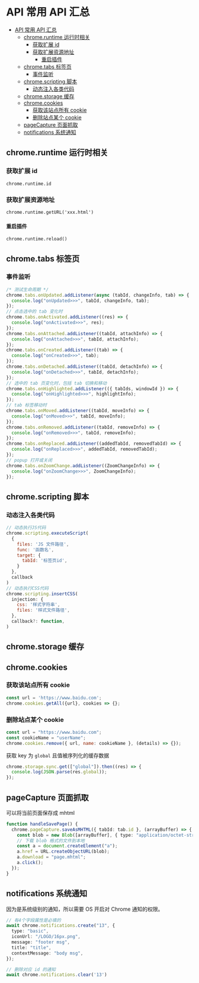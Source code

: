 # API 常用 API 汇总

- [API 常用 API 汇总](#api-常用-api-汇总)
  - [chrome.runtime 运行时相关](#chromeruntime-运行时相关)
    - [获取扩展 id](#获取扩展-id)
    - [获取扩展资源地址](#获取扩展资源地址)
      - [重启插件](#重启插件)
  - [chrome.tabs 标签页](#chrometabs-标签页)
    - [事件监听](#事件监听)
  - [chrome.scripting 脚本](#chromescripting-脚本)
    - [动态注入各类代码](#动态注入各类代码)
  - [chrome.storage 缓存](#chromestorage-缓存)
  - [chrome.cookies](#chromecookies)
    - [获取该站点所有 cookie](#获取该站点所有-cookie)
    - [删除站点某个 cookie](#删除站点某个-cookie)
  - [pageCapture 页面抓取](#pagecapture-页面抓取)
  - [notifications 系统通知](#notifications-系统通知)

## chrome.runtime 运行时相关

### 获取扩展 id

`chrome.runtime.id`

### 获取扩展资源地址

`chrome.runtime.getURL('xxx.html')`

#### 重启插件

`chrome.runtime.reload()`

## chrome.tabs 标签页

### 事件监听

```ts
/* 测试生命周期 */
chrome.tabs.onUpdated.addListener(async (tabId, changeInfo, tab) => {
  console.log("onUpdated>>>", tabId, changeInfo, tab);
});
// 点击选中的 tab 变化时
chrome.tabs.onActivated.addListener((res) => {
  console.log("onActivated>>>", res);
});
chrome.tabs.onAttached.addListener((tabId, attachInfo) => {
  console.log("onAttached>>>", tabId, attachInfo);
});
chrome.tabs.onCreated.addListener((tab) => {
  console.log("onCreated>>>", tab);
});
chrome.tabs.onDetached.addListener((tabId, detachInfo) => {
  console.log("onDetached>>>", tabId, detachInfo);
});
// 选中的 tab 页变化时，包括 tab 切换和移动
chrome.tabs.onHighlighted.addListener(({ tabIds, windowId }) => {
  console.log("onHighlighted>>>", highlightInfo);
});
// tab 标签移动时
chrome.tabs.onMoved.addListener((tabId, moveInfo) => {
  console.log("onMoved>>>", tabId, moveInfo);
});
chrome.tabs.onRemoved.addListener((tabId, removeInfo) => {
  console.log("onRemoved>>>", tabId, removeInfo);
});
chrome.tabs.onReplaced.addListener((addedTabId, removedTabId) => {
  console.log("onReplaced>>>", addedTabId, removedTabId);
});
// popup 打开或关闭
chrome.tabs.onZoomChange.addListener((ZoomChangeInfo) => {
  console.log("onZoomChange>>>", ZoomChangeInfo);
});
```

## chrome.scripting 脚本

### 动态注入各类代码

```js
// 动态执行JS代码
chrome.scripting.executeScript(
  {
    files: 'JS 文件路径',
    func: '函数名',
    target: {
      tabId: '标签页id',
    }
  },
  callback
)
// 动态执行CSS代码
chrome.scripting.insertCSS(
  injection: {
    css: '样式字符串',
    files: '样式文件路径',
  },
  callback?: function,
)
```

## chrome.storage 缓存

## chrome.cookies

### 获取该站点所有 cookie

```js
const url = 'https://www.baidu.com';
chrome.cookies.getAll({url}, cookies => {};
```

### 删除站点某个 cookie

```js
const url = "https://www.baidu.com";
const cookieName = "userName";
chrome.cookies.remove({ url, name: cookieName }, (details) => {});
```

获取 key 为 `global` 且值被序列化的缓存数据

```ts
chrome.storage.sync.get(["global"]).then((res) => {
  console.log(JSON.parse(res.global));
});
```

## pageCapture 页面抓取

可以将当前页面保存成 mhtml

```ts
function handleSavePage() {
  chrome.pageCapture.saveAsMHTML({ tabId: tab.id }, (arrayBuffer) => {
    const blob = new Blob([arrayBuffer], { type: "application/octet-stream" });
    // 下载 blob 格式的文件到本地
    const a = document.createElement("a");
    a.href = URL.createObjectURL(blob);
    a.download = "page.mhtml";
    a.click();
  });
}
```

## notifications 系统通知

因为是系统级别的通知，所以需要 OS 开启对 Chrome 通知的权限。

```ts
// 有4个字段属性是必填的
await chrome.notifications.create("13", {
  type: "basic",
  iconUrl: "/LOGO/16px.png",
  message: "footer msg",
  title: "title",
  contextMessage: "body msg",
});

// 删除对应 id 的通知
await chrome.notifications.clear('13')
```

